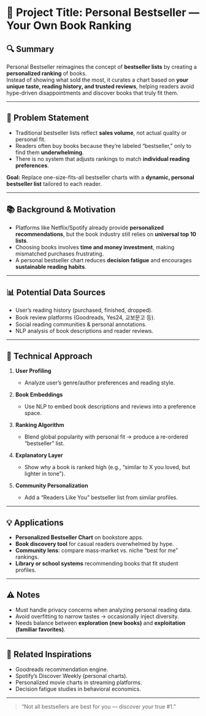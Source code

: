 # 🧠 Project Title: Personal Bestseller — Your Own Book Ranking  

## 🔍 Summary  
Personal Bestseller reimagines the concept of **bestseller lists** by creating a **personalized ranking** of books.  
Instead of showing what sold the most, it curates a chart based on **your unique taste, reading history, and trusted reviews**, helping readers avoid hype-driven disappointments and discover books that truly fit them.  

---

## 🎯 Problem Statement  
- Traditional bestseller lists reflect **sales volume**, not actual quality or personal fit.  
- Readers often buy books because they’re labeled “bestseller,” only to find them **underwhelming**.  
- There is no system that adjusts rankings to match **individual reading preferences**.  

**Goal:** Replace one-size-fits-all bestseller charts with a **dynamic, personal bestseller list** tailored to each reader.  

---

## 📚 Background & Motivation  
- Platforms like Netflix/Spotify already provide **personalized recommendations**, but the book industry still relies on **universal top 10 lists**.  
- Choosing books involves **time and money investment**, making mismatched purchases frustrating.  
- A personal bestseller chart reduces **decision fatigue** and encourages **sustainable reading habits**.  

---

## 📊 Potential Data Sources  
- User’s reading history (purchased, finished, dropped).  
- Book review platforms (Goodreads, Yes24, 교보문고 등).  
- Social reading communities & personal annotations.  
- NLP analysis of book descriptions and reader reviews.  

---

## 🧪 Technical Approach  
1. **User Profiling**  
   - Analyze user’s genre/author preferences and reading style.  

2. **Book Embeddings**  
   - Use NLP to embed book descriptions and reviews into a preference space.  

3. **Ranking Algorithm**  
   - Blend global popularity with personal fit → produce a re-ordered “bestseller” list.  

4. **Explanatory Layer**  
   - Show *why* a book is ranked high (e.g., “similar to X you loved, but lighter in tone”).  

5. **Community Personalization**  
   - Add a “Readers Like You” bestseller list from similar profiles.  

---

## 💡 Applications  
- **Personalized Bestseller Chart** on bookstore apps.  
- **Book discovery tool** for casual readers overwhelmed by hype.  
- **Community lens**: compare mass-market vs. niche “best for me” rankings.  
- **Library or school systems** recommending books that fit student profiles.  

---

## ⚠️ Notes  
- Must handle privacy concerns when analyzing personal reading data.  
- Avoid overfitting to narrow tastes → occasionally inject diversity.  
- Needs balance between **exploration (new books)** and **exploitation (familiar favorites)**.  

---

## 🔗 Related Inspirations  
- Goodreads recommendation engine.  
- Spotify’s Discover Weekly (personal charts).  
- Personalized movie charts in streaming platforms.  
- Decision fatigue studies in behavioral economics.  

---

> “Not all bestsellers are best for you — discover *your* true #1.”  
